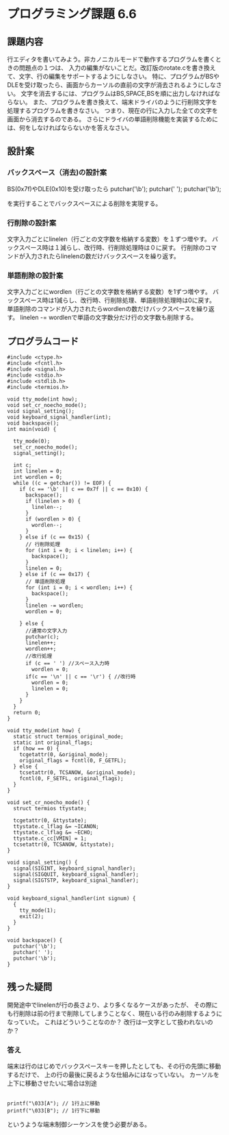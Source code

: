 # プログラミング課題 6.6
## 課題内容
行エディタを書いてみよう。非カノニカルモードで動作するプログラムを書くときの問題点の１つは、
入力の編集がないことだ。改訂版のrotate.cを書き換えて、文字、行の編集をサポートするようにしなさい。
特に、プログラムがBSやDLEを受け取ったら、画面からカーソルの直前の文字が消去されるようにしなさい。
文字を消去するには、プログラムはBS,SPACE,BSを順に出力しなければならない。
また、プログラムを書き換えて、端末ドライバのように行削除文字を処理するプログラムを書きなさい。
つまり、現在の行に入力した全ての文字を画面から消去するのである。
さらにドライバの単語削除機能を実装するためには、何をしなければならないかを答えなさい。

## 設計案
### バックスペース（消去)の設計案
BS(0x7f)やDLE(0x10)を受け取ったら
putchar('\b');
putchar(' ');
putchar('\b');

を実行することでバックスペースによる削除を実現する。

### 行削除の設計案
文字入力ごとにlinelen（行ごとの文字数を格納する変数）を１ずつ増やす。
バックスペース時は１減らし、改行時、行削除処理時は０に戻す。
行削除のコマンドが入力されたらlinelenの数だけバックスペースを繰り返す。

### 単語削除の設計案
文字入力ごとにwordlen（行ごとの文字数を格納する変数）を1ずつ増やす。
バックスペース時は1減らし、改行時、行削除処理、単語削除処理時は0に戻す。
単語削除のコマンドが入力されたらwordlenの数だけバックスペースを繰り返す。
linelen -= wordlenで単語の文字数分だけ行の文字数も削除する。


## プログラムコード
```
#include <ctype.h>
#include <fcntl.h>
#include <signal.h>
#include <stdio.h>
#include <stdlib.h>
#include <termios.h>

void tty_mode(int how);
void set_cr_noecho_mode();
void signal_setting();
void keyboard_signal_handler(int);
void backspace();
int main(void) {

  tty_mode(0);
  set_cr_noecho_mode();
  signal_setting();

  int c;
  int linelen = 0;
  int wordlen = 0;
  while ((c = getchar()) != EOF) {
    if (c == '\b' || c == 0x7f || c == 0x10) {
      backspace();
      if (linelen > 0) {
        linelen--;
      }
      if (wordlen > 0) {
        wordlen--;
      }
    } else if (c == 0x15) {
      // 行削除処理
      for (int i = 0; i < linelen; i++) {
        backspace();
      }
      linelen = 0;
    } else if (c == 0x17) {
      // 単語削除処理
      for (int i = 0; i < wordlen; i++) {
        backspace();
      }
      linelen -= wordlen;
      wordlen = 0;

    } else {
      //通常の文字入力
      putchar(c);
      linelen++;
      wordlen++;
      //改行処理
      if (c == ' ') //スペース入力時
        wordlen = 0;
      if(c == '\n' || c == '\r') { //改行時
        wordlen = 0;
        linelen = 0;
      }
    }
  }
  return 0;
}

void tty_mode(int how) {
  static struct termios original_mode;
  static int original_flags;
  if (how == 0) {
    tcgetattr(0, &original_mode);
    original_flags = fcntl(0, F_GETFL);
  } else {
    tcsetattr(0, TCSANOW, &original_mode);
    fcntl(0, F_SETFL, original_flags);
  }
}

void set_cr_noecho_mode() {
  struct termios ttystate;

  tcgetattr(0, &ttystate);
  ttystate.c_lflag &= ~ICANON;
  ttystate.c_lflag &= ~ECHO;
  ttystate.c_cc[VMIN] = 1;
  tcsetattr(0, TCSANOW, &ttystate);
}

void signal_setting() {
  signal(SIGINT, keyboard_signal_handler);
  signal(SIGQUIT, keyboard_signal_handler);
  signal(SIGTSTP, keyboard_signal_handler);
}

void keyboard_signal_handler(int signum) {
  {
    tty_mode(1);
    exit(2);
  }
}

void backspace() {
  putchar('\b');
  putchar(' ');
  putchar('\b');
}

```

## 残った疑問
開発途中でlinelenが行の長さより、より多くなるケースがあったが、
その際にも行削除は前の行まで削除してしまうことなく、現在いる行のみ削除するようになっていた。
これはどういうことなのか？
改行は一文字として扱われないのか？

### 答え
端末は行のはじめでバックスペースキーを押したとしても、その行の先頭に移動するだけで、
上の行の最後に戻るような仕組みにはなっていない。
カーソルを上下に移動させたいに場合は別途

```

printf("\033[A"); // 1行上に移動
printf("\033[B"); // 1行下に移動

```

というような端末制御シーケンスを使う必要がある。

